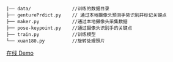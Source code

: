 ```shell
|—— data/               //训练的数据目录
├── genturePrdict.py    // 通过本地摄像头预测手势识别并标记关键点
├── maker.py            //通过本地摄像头采集数据
├── pose-keypoint.py    //通过摄像头识别手的关键点
├── train.py            //训练模型
└── xuan180.py          //旋转处理照片
```

[在线 Demo](https://codepen.io/Eden-huang/full/oNmBjgJ)


